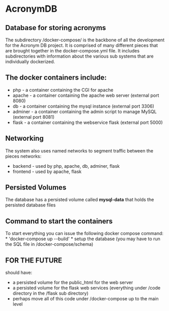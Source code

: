 # AcronymDB
## Database for storing acronyms

The subdirectory /docker-compose/ is the backbone of all the development for the Acronym DB project.
It is comprised of many different pieces that are brought together in the docker-compose.yml file.
It includes subdirectories with information about the various sub systems that are individually dockerized.

## The docker containers include:
   * php - a container containing the CGI for apache
   * apache - a container containing the apache web server (external port 8080)
   * db - a container containing the mysql instance (external port 3306)
   * adminer - a container containing the admin script to manage MySQL (external port 8081)
   * flask - a container containing the webservice flask (external port 5000)

## Networking
   The system also uses named networks to segment traffic between the pieces
   networks:
   * backend - used by php, apache, db, adminer, flask
   * frontend - used by apache, flask

## Persisted Volumes
The database has a persisted volume called **mysql-data** that holds the persisted database files

## Command to start the containers
To start everything you can issue the following docker compose command:
     * 'docker-compose up --build'
     * setup the database (you may have to run the SQL file in /docker-compose/schema)

## FOR THE FUTURE
   should have: 
   * a persisted volume for the public_html for the web server 
   * a persisted volume for the flask web services (everything under /code directory in the /flask sub directory)
   * perhaps move all of this code under /docker-compose up to the main level
